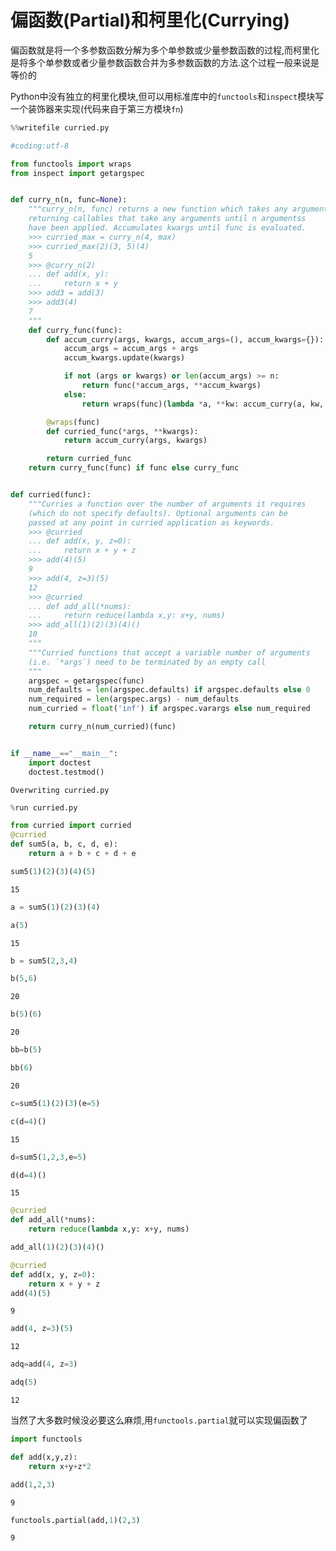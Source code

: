 
# 偏函数(Partial)和柯里化(Currying)

偏函数就是将一个多参数函数分解为多个单参数或少量参数函数的过程,而柯里化是将多个单参数或者少量参数函数合并为多参数函数的方法.这个过程一般来说是等价的

Python中没有独立的柯里化模块,但可以用标准库中的`functools`和`inspect`模块写一个装饰器来实现(代码来自于第三方模块`fn`)


```python
%%writefile curried.py

#coding:utf-8

from functools import wraps
from inspect import getargspec


def curry_n(n, func=None):
    """curry_n(n, func) returns a new function which takes any arguments,
    returning callables that take any arguments until n argumentss 
    have been applied. Accumulates kwargs until func is evaluated.
    >>> curried_max = curry_n(4, max)
    >>> curried_max(2)(3, 5)(4)
    5
    >>> @curry_n(2)
    ... def add(x, y):
    ...     return x + y
    >>> add3 = add(3)
    >>> add3(4)
    7
    """
    def curry_func(func):
        def accum_curry(args, kwargs, accum_args=(), accum_kwargs={}):
            accum_args = accum_args + args
            accum_kwargs.update(kwargs)

            if not (args or kwargs) or len(accum_args) >= n:
                return func(*accum_args, **accum_kwargs)
            else:
                return wraps(func)(lambda *a, **kw: accum_curry(a, kw, accum_args, accum_kwargs))

        @wraps(func)
        def curried_func(*args, **kwargs):
            return accum_curry(args, kwargs)

        return curried_func
    return curry_func(func) if func else curry_func


def curried(func):
    """Curries a function over the number of arguments it requires
    (which do not specify defaults). Optional arguments can be 
    passed at any point in curried application as keywords.
    >>> @curried
    ... def add(x, y, z=0):
    ...     return x + y + z
    >>> add(4)(5)
    9
    >>> add(4, z=3)(5)
    12
    >>> @curried
    ... def add_all(*nums):
    ...     return reduce(lambda x,y: x+y, nums)
    >>> add_all(1)(2)(3)(4)()
    10
    """
    """Curried functions that accept a variable number of arguments 
    (i.e. `*args`) need to be terminated by an empty call
    """
    argspec = getargspec(func)
    num_defaults = len(argspec.defaults) if argspec.defaults else 0
    num_required = len(argspec.args) - num_defaults
    num_curried = float('inf') if argspec.varargs else num_required

    return curry_n(num_curried)(func)


if __name__=="__main__":
    import doctest
    doctest.testmod()
```

    Overwriting curried.py



```python
%run curried.py
```


```python
from curried import curried
@curried
def sum5(a, b, c, d, e):
    return a + b + c + d + e
```


```python
sum5(1)(2)(3)(4)(5)
```




    15




```python
a = sum5(1)(2)(3)(4)
```


```python
a(5)
```




    15




```python
b = sum5(2,3,4)
```


```python
b(5,6)
```




    20




```python
b(5)(6)
```




    20




```python
bb=b(5)
```


```python
bb(6)
```




    20




```python
c=sum5(1)(2)(3)(e=5)
```


```python
c(d=4)()
```




    15




```python
d=sum5(1,2,3,e=5)
```


```python
d(d=4)()
```




    15




```python
@curried
def add_all(*nums):
    return reduce(lambda x,y: x+y, nums)
```


```python
add_all(1)(2)(3)(4)()
```


```python
@curried
def add(x, y, z=0):
    return x + y + z
add(4)(5)
```




    9




```python
add(4, z=3)(5)
```




    12




```python
adq=add(4, z=3)
```


```python
adq(5)
```




    12



当然了大多数时候没必要这么麻烦,用`functools.partial`就可以实现偏函数了


```python
import functools
```


```python
def add(x,y,z):
    return x+y+z*2
```


```python
add(1,2,3)
```




    9




```python
functools.partial(add,1)(2,3)
```




    9


